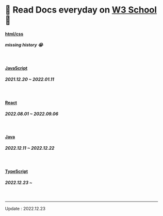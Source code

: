 # 📖 Read Docs everyday on <a href="https://www.w3schools.com/">W3 School</a> 📖

<h4><a href="https://github.com/Moon-GD/read-docs-everyday/tree/main/html">html/css</a></h4>
<h5>missing history 😭</h5>
<br>

<h4><a href="https://github.com/Moon-GD/read-docs-everyday/tree/main/JavaScript">JavaScript</a></h4>
<h5>2021.12.20 ~ 2022.01.11</h5>
<br>

<h4><a href="https://github.com/Moon-GD/read-docs-everyday/tree/main/React">React</a></h4>
<h5>2022.08.01 ~ 2022.09.06</h5>
<br>

<h4><a href="https://github.com/Moon-GD/read-docs-everyday/tree/main/Java">Java</a></h4>
<h5>2022.12.11 ~ 2022.12.22</h5>
<br>

<h4><a href="https://github.com/Moon-GD/read-docs-everyday/tree/main/TypeScript">TypeScript</a></h4>
<h5>2022.12.23 ~ </h5>
<br>

<hr>
Update : 2022.12.23
